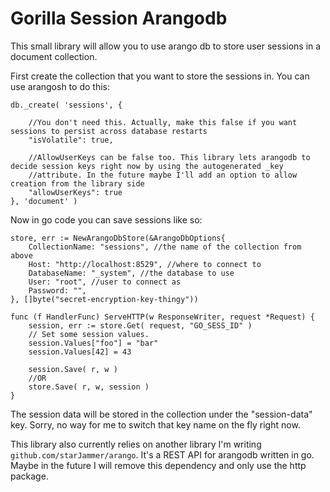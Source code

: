 # Gorilla Session Arangodb

This small library will allow you to use arango db to store user sessions in a document collection.

First create the collection that you want to store the sessions in. You can use arangosh to do this:

    db._create( 'sessions', {
        
        //You don't need this. Actually, make this false if you want sessions to persist across database restarts
        "isVolatile": true,

        //AllowUserKeys can be false too. This library lets arangodb to decide session keys right now by using the autogenerated _key
        //attribute. In the future maybe I'll add an option to allow creation from the library side
        "allowUserKeys": true 
    }, 'document' )

Now in go code you can save sessions like so:

    store, err := NewArangoDbStore(&ArangoDbOptions{
        CollectionName: "sessions", //the name of the collection from above
        Host: "http://localhost:8529", //where to connect to
        DatabaseName: "_system", //the database to use
        User: "root", //user to connect as
        Password: "",
    }, []byte("secret-encryption-key-thingy"))

    func (f HandlerFunc) ServeHTTP(w ResponseWriter, request *Request) {
        session, err := store.Get( request, "GO_SESS_ID" )
        // Set some session values.
        session.Values["foo"] = "bar"
        session.Values[42] = 43

        session.Save( r, w )
        //OR
        store.Save( r, w, session )
    }

The session data will be stored in the collection under the "session-data" key. Sorry, no way for me to switch that key name on the fly right now.

This library also currently relies on another library I'm writing `github.com/starJammer/arango`. It's a REST API for arangodb written in go.
Maybe in the future I will remove this dependency and only use the http package.
